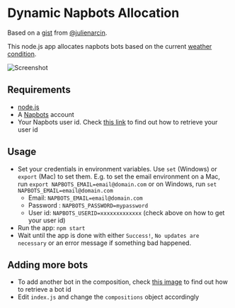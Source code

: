 # Dynamic Napbots Allocation

Based on a [gist](https://gist.github.com/julienarcin/af2727307de2fd37d6a72973eafdbfc9) from [@julienarcin](https://gist.github.com/julienarcin).

This node.js app allocates napbots bots based on the current [weather condition](https://platform.napbots.com/crypto-weather).

![Screenshot](https://github.com/PierrickI3/napbots/images/screenshot.png)

## Requirements

- [node.js](https://nodejs.org/en/)
- A [Napbots](https://platform.napbots.com/) account
- Your Napbots user id. Check [this link](https://imgur.com/a/fW4I8Be) to find out how to retrieve your user id

## Usage

- Set your credentials in environment variables. Use `set` (Windows) or `export` (Mac) to set them. E.g. to set the email environment on a Mac, run `export NAPBOTS_EMAIL=email@domain.com` or on Windows, run `set NAPBOTS_EMAIL=email@domain.com`
  - Email: `NAPBOTS_EMAIL=email@domain.com`
  - Password : `NAPBOTS_PASSWORD=mypassword`
  - User id: `NAPBOTS_USERID=xxxxxxxxxxxxx` (check above on how to get your user id)
- Run the app: `npm start`
- Wait until the app is done with either `Success!`, `No updates are necessary` or an error message if something bad happened.

## Adding more bots

- To add another bot in the composition, check [this image](https://imgur.com/a/ayit9pR) to find out how to retrieve a bot id
- Edit `index.js` and change the `compositions` object accordingly